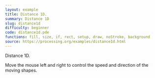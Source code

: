 ```yaml
---
layout: example
title: Distance 1D.
summary: Distance 1D
slug: distance1d
difficulty: beginner
code: distance1d.pde
functions: fill, size, if, rect, setup, draw, noStroke, background
source: https://processing.org/examples/distance1d.html
---
```


Distance 1D. 

 Move the mouse left and right to control the speed and direction of the moving shapes.
